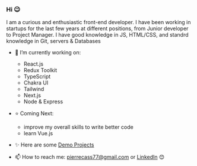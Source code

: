 ### Hi 😉

I am a curious and enthusiastic front-end developer. I have been working in startups for the last few years at different positions, from Junior developer to Project Manager.
I have good knowledge in JS, HTML/CSS, and standrd knowledge in Git, servers & Databases

- 🌱 I’m currently working on:   
  - React.js
  - Redux Toolkit
  - TypeScript
  - Chakra UI
  - Tailwind
  - Next.js
  - Node & Express

- ⭐ Coming Next:
  - improve my overall skills to write better code
  - learn Vue.js

- ✨ Here are some [Demo Projects](https://github.com/peterk6e/Projects)

- 📫 How to reach me: pierrecass77@gmail.com or [LinkedIn]( https://www.linkedin.com/in/pierre-cassier-76b226180) 😊

